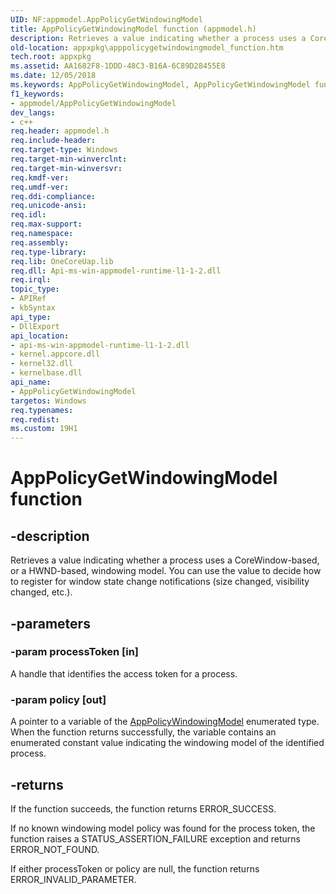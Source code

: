 ```yaml
---
UID: NF:appmodel.AppPolicyGetWindowingModel
title: AppPolicyGetWindowingModel function (appmodel.h)
description: Retrieves a value indicating whether a process uses a CoreWindow-based, or a HWND-based, windowing model. You can use the value to decide how to register for window state change notifications (size changed, visibility changed, etc.).
old-location: appxpkg\apppolicygetwindowingmodel_function.htm
tech.root: appxpkg
ms.assetid: AA1682F8-1DDD-48C3-B16A-6C89D28455E8
ms.date: 12/05/2018
ms.keywords: AppPolicyGetWindowingModel, AppPolicyGetWindowingModel function [App packaging and management], appmodel/AppPolicyGetWindowingModel, appxpkg.apppolicygetwindowingmodel_function
f1_keywords:
- appmodel/AppPolicyGetWindowingModel
dev_langs:
- c++
req.header: appmodel.h
req.include-header: 
req.target-type: Windows
req.target-min-winverclnt: 
req.target-min-winversvr: 
req.kmdf-ver: 
req.umdf-ver: 
req.ddi-compliance: 
req.unicode-ansi: 
req.idl: 
req.max-support: 
req.namespace: 
req.assembly: 
req.type-library: 
req.lib: OneCoreUap.lib
req.dll: Api-ms-win-appmodel-runtime-l1-1-2.dll
req.irql: 
topic_type:
- APIRef
- kbSyntax
api_type:
- DllExport
api_location:
- api-ms-win-appmodel-runtime-l1-1-2.dll
- kernel.appcore.dll
- kernel32.dll
- kernelbase.dll
api_name:
- AppPolicyGetWindowingModel
targetos: Windows
req.typenames: 
req.redist: 
ms.custom: 19H1
---
```


# AppPolicyGetWindowingModel function


## -description


Retrieves a value indicating whether a process uses a CoreWindow-based, or a HWND-based, windowing model. You can use the value to decide how to register for window state change notifications (size changed, visibility changed, etc.).


## -parameters




### -param processToken [in]

A handle that identifies the access token for a process.


### -param policy [out]

A pointer to a variable of the <a href="https://docs.microsoft.com/en-us/windows/win32/api/appmodel/ne-appmodel-apppolicywindowingmodel">AppPolicyWindowingModel</a> enumerated type. When the function returns successfully, the variable contains an enumerated constant value indicating the windowing model of the identified process.


## -returns



If the function succeeds, the function returns ERROR_SUCCESS.

If no known windowing model policy was found for the process token, the function raises a STATUS_ASSERTION_FAILURE exception and returns ERROR_NOT_FOUND.

If either processToken or policy are null, the function returns ERROR_INVALID_PARAMETER.



